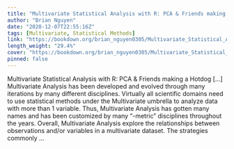 ```yaml
---
title: "Multivariate Statistical Analysis with R: PCA & Friends making a Hotdog"
author: "Brian Nguyen"
date: "2020-12-07T22:55:16Z"
tags: [Multivariate, Statistical Methods]
link: "https://bookdown.org/brian_nguyen0305/Multivariate_Statistical_Analysis_with_R/"
length_weight: "29.4%"
cover: "https://bookdown.org/brian_nguyen0305/Multivariate_Statistical_Analysis_with_R/cover.png"
pinned: false
---
```


Multivariate Statistical Analysis with R: PCA & Friends making a Hotdog [...] Multivariate Analysis has been developed and evolved through many iterations by many different disciplines. Virtually all scientific domains need to use statistical methods under the Multivariate umbrella to analyze data with more than 1 variable. Thus, Multivariate Analysis has gotten many names and has been customized by many “-metric” disciplines throughout the years. Overall, Multivariate Analysis explore the relationships between observations and/or variables in a multivariate dataset. The strategies commonly ...
